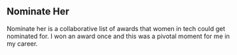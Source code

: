 ## Nominate Her

Nominate her is a collaborative list of awards that women in tech could get nominated for. I won an award once and this was a pivotal moment for me in my career. 

